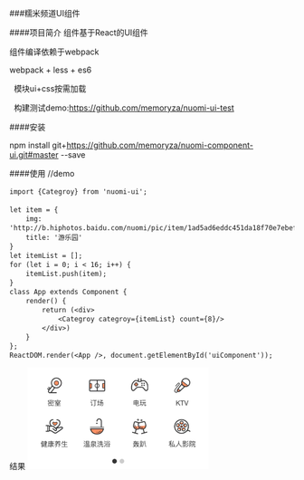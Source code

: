 ###糯米频道UI组件

####项目简介
   组件基于React的UI组件

   组件编译依赖于webpack


   webpack + less + es6

   模块ui+css按需加载

   构建测试demo:https://github.com/memoryza/nuomi-ui-test


####安装

 npm install git+https://github.com/memoryza/nuomi-component-ui.git#master --save



####使用
	//demo

    import {Categroy} from 'nuomi-ui';

    let item = {
        img: 'http://b.hiphotos.baidu.com/nuomi/pic/item/1ad5ad6eddc451da18f70e7ebefd5266d0163225.jpg',
        title: '游乐园'
    }
    let itemList = [];
    for (let i = 0; i < 16; i++) {
        itemList.push(item);
    }
    class App extends Component {
        render() {
            return (<div>
                <Categroy categroy={itemList} count={8}/>
            </div>)
        }
    };
    ReactDOM.render(<App />, document.getElementById('uiComponent'));


结果
<img src="./doc/img/categroy.png" width="320"/>
